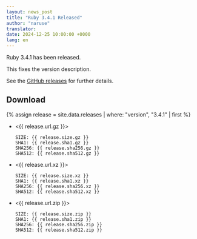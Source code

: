 ```yaml
---
layout: news_post
title: "Ruby 3.4.1 Released"
author: "naruse"
translator:
date: 2024-12-25 10:00:00 +0000
lang: en
---
```


Ruby 3.4.1 has been released.

This fixes the version description.

See the [GitHub releases](https://github.com/ruby/ruby/releases/tag/v3_4_1) for further details.

## Download

{% assign release = site.data.releases | where: "version", "3.4.1" | first %}

* <{{ release.url.gz }}>

      SIZE: {{ release.size.gz }}
      SHA1: {{ release.sha1.gz }}
      SHA256: {{ release.sha256.gz }}
      SHA512: {{ release.sha512.gz }}

* <{{ release.url.xz }}>

      SIZE: {{ release.size.xz }}
      SHA1: {{ release.sha1.xz }}
      SHA256: {{ release.sha256.xz }}
      SHA512: {{ release.sha512.xz }}

* <{{ release.url.zip }}>

      SIZE: {{ release.size.zip }}
      SHA1: {{ release.sha1.zip }}
      SHA256: {{ release.sha256.zip }}
      SHA512: {{ release.sha512.zip }}
